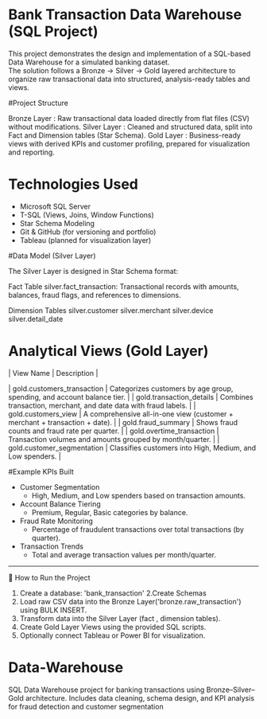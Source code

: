 # Bank Transaction Data Warehouse (SQL Project)

This project demonstrates the design and implementation of a SQL-based Data Warehouse for a simulated banking dataset.  
The solution follows a Bronze → Silver → Gold layered architecture to organize raw transactional data into structured, analysis-ready tables and views.


 #Project Structure

Bronze Layer : Raw transactional data loaded directly from flat files (CSV) without modifications.
Silver Layer : Cleaned and structured data, split into Fact and Dimension tables (Star Schema).
Gold Layer : Business-ready views with derived KPIs and customer profiling, prepared for visualization and reporting.

# Technologies Used

- Microsoft SQL Server  
- T-SQL (Views, Joins, Window Functions)  
- Star Schema Modeling  
- Git & GitHub (for versioning and portfolio)  
- Tableau (planned for visualization layer)  



#Data Model (Silver Layer)

The Silver Layer is designed in Star Schema format:

Fact Table
 silver.fact_transaction: Transactional records with amounts, balances, fraud flags, and references to dimensions.

Dimension Tables
  silver.customer
  silver.merchant
  silver.device
  silver.detail_date

# Analytical Views (Gold Layer)

| View Name | Description |

| gold.customers_transaction | Categorizes customers by age group, spending, and account balance tier. |
| gold.transaction_details | Combines transaction, merchant, and date data with fraud labels. |
| gold.customers_view | A comprehensive all-in-one view (customer + merchant + transaction + date). |
| gold.fraud_summary | Shows fraud counts and fraud rate per quarter. |
| gold.overtime_transaction | Transaction volumes and amounts grouped by month/quarter. |
| gold.customer_segmentation | Classifies customers into High, Medium, and Low spenders. |


#Example KPIs Built

- Customer Segmentation 
  - High, Medium, and Low spenders based on transaction amounts.  
- Account Balance Tiering
  - Premium, Regular, Basic categories by balance.  
- Fraud Rate Monitoring
  - Percentage of fraudulent transactions over total transactions (by quarter).  
- Transaction Trends 
  - Total and average transaction values per month/quarter.  

---

📌 How to Run the Project

1. Create a database: 'bank_transaction'
2.Create Schemas
3. Load raw CSV data into the Bronze Layer('bronze.raw_transaction') using BULK INSERT.
4. Transform data into the Silver Layer (fact , dimension tables).
5. Create Gold Layer Views using the provided SQL scripts.
6. Optionally connect Tableau or Power BI for visualization.


# Data-Warehouse
SQL Data Warehouse project for banking transactions using Bronze–Silver–Gold architecture. Includes data cleaning, schema design, and KPI analysis for fraud detection and customer segmentation
